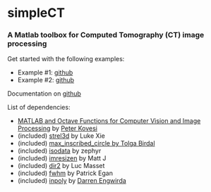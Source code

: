 # **simpleCT**
### A Matlab toolbox for Computed Tomography (CT) image processing

Get started with the following examples:
- Example #1: [github](https://gianthk.github.io/simpleCT/)
- Example #2: [github](https://gianthk.github.io/simpleCT/)

Documentation on [github](https://gianthk.github.io/simpleCT/)

List of dependencies:
- [MATLAB and Octave Functions for Computer Vision and Image Processing](https://www.peterkovesi.com/matlabfns/) by [Peter Kovesi](https://www.peterkovesi.com)
- (included) [strel3d](https://de.mathworks.com/matlabcentral/fileexchange/47937-3d-structuring-element-sphere) by Luke Xie
- (included) [max_inscribed_circle by Tolga Birdal]( https://de.mathworks.com/matlabcentral/fileexchange/30805-maximum-inscribed-circle-using-distance-transform)
- (included) [isodata](https://www.mathworks.com/matlabcentral/mlc-downloads/downloads/submissions/65910/versions/2/previews/bendingFatigue_analysisTool/functions/isodata.m/index.html) by zephyr
- (included) [imresizen](https://de.mathworks.com/matlabcentral/fileexchange/64516-imresizen-resize-an-n-dimensional-array) by Matt J
- (included) [dir2](https://de.mathworks.com/matlabcentral/fileexchange/21791-search-files-recursively-dir2) by Luc Masset
- (included) [fwhm](https://de.mathworks.com/matlabcentral/fileexchange/10590-fwhm) by Patrick Egan
- (included) [inpoly](https://github.com/dengwirda/inpoly) by [Darren Engwirda](https://github.com/dengwirda)
